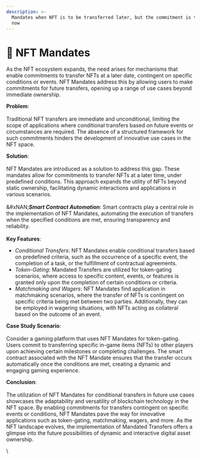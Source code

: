 ```yaml
---
description: >-
  Mandates when NFT is to be transferred later, but the commitment is to be made
  now
---
```


# 📝 NFT Mandates

As the NFT ecosystem expands, the need arises for mechanisms that enable commitments to transfer NFTs at a later date, contingent on specific conditions or events. NFT Mandates address this by allowing users to make commitments for future transfers, opening up a range of use cases beyond immediate ownership.

**Problem**:\
\
Traditional NFT transfers are immediate and unconditional, limiting the scope of applications where conditional transfers based on future events or circumstances are required. The absence of a structured framework for such commitments hinders the development of innovative use cases in the NFT space.

**Solution**:\
\
NFT Mandates are introduced as a solution to address this gap. These mandates allow for commitments to transfer NFTs at a later time, under predefined conditions. This approach expands the utility of NFTs beyond static ownership, facilitating dynamic interactions and applications in various scenarios.\
\
&#xNAN;_**Smart Contract Automation**_: Smart contracts play a central role in the implementation of NFT Mandates, automating the execution of transfers when the specified conditions are met, ensuring transparency and reliability.\
\
**Key Features**:

* _Conditional Transfers_: NFT Mandates enable conditional transfers based on predefined criteria, such as the occurrence of a specific event, the completion of a task, or the fulfillment of contractual agreements.
* _Token-Gating_: Mandated Transfers are utilized for token-gating scenarios, where access to specific content, events, or features is granted only upon the completion of certain conditions or criteria.
* _Matchmaking and Wagers_: NFT Mandates find application in matchmaking scenarios, where the transfer of NFTs is contingent on specific criteria being met between two parties. Additionally, they can be employed in wagering situations, with NFTs acting as collateral based on the outcome of an event.

**Case Study Scenario**:\
\
Consider a gaming platform that uses NFT Mandates for token-gating. Users commit to transferring specific in-game items (NFTs) to other players upon achieving certain milestones or completing challenges. The smart contract associated with the NFT Mandate ensures that the transfer occurs automatically once the conditions are met, creating a dynamic and engaging gaming experience.

**Conclusion**:\
\
The utilization of NFT Mandates for conditional transfers in future use cases showcases the adaptability and versatility of blockchain technology in the NFT space. By enabling commitments for transfers contingent on specific events or conditions, NFT Mandates pave the way for innovative applications such as token-gating, matchmaking, wagers, and more. As the NFT landscape evolves, the implementation of Mandated Transfers offers a glimpse into the future possibilities of dynamic and interactive digital asset ownership.

\
